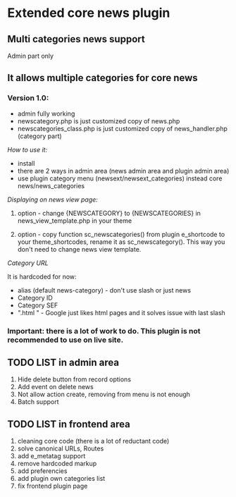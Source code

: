 # Extended core news plugin

## Multi categories news support

Admin part only 

## It allows multiple categories for core news 


### Version 1.0:

- admin fully working
- newscategory.php is just customized copy of news.php 
- newscategories_class.php is just customized copy of news_handler.php  (category part) 


*How to use it:*

- install 
- there are 2 ways in admin area (news admin area and plugin admin area)
- use plugin category menu (newsext/newsext_categories) instead core news/news_categories

*Displaying on news view page:*

1. option -  change {NEWSCATEGORY} to {NEWSCATEGORIES} in news_view_template.php in your theme

2. option - copy function sc_newscategories() from plugin e_shortcode to your theme_shortcodes, rename it as sc_newscategory().  This way you don't need to change news view template. 

*Category URL*

It is hardcoded for now:
- alias (default news-category) - don't use slash or just news 
- Category ID
- Category SEF
- ".html " - Google just likes html pages and it solves issue with last slash 


### Important:  there is a lot of work to do.  This plugin is not recommended to use on live site. 


## TODO LIST in admin area

1. Hide delete button from record options
2. Add event on delete news 
3. Not allow action create, removing from menu is not enough
4. Batch support


## TODO LIST in frontend area

1. cleaning core code (there is a lot of reductant code)
2. solve canonical URLs, Routes
3. add e_metatag support
4. remove hardcoded markup 
5. add preferencies 
6. add plugin own categories list 
7. fix frontend plugin page


